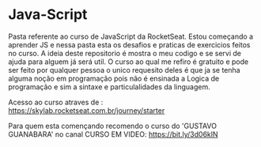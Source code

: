 # Java-Script
  Pasta referente ao curso de JavaScript da RocketSeat.
  Estou começando a aprender JS e nessa pasta esta os desafios e praticas de exercicios feitos no curso.
  A ideia deste repositorio é mostra o meu codigo e se servi de ajuda para alguem já será util. 
  O curso ao qual me refiro é gratuito e pode ser feito por qualquer pessoa o unico requesito deles é que ja se tenha alguma noção em programação pois não é ensinada a Logica de programação e sim a sintaxe e particulalidades da linguagem.

  Acesso ao curso atraves de :  https://skylab.rocketseat.com.br/journey/starter

  Para quem esta començando recomendo o curso do 'GUSTAVO GUANABARA' no canal CURSO EM VIDEO: https://bit.ly/3d06klN

